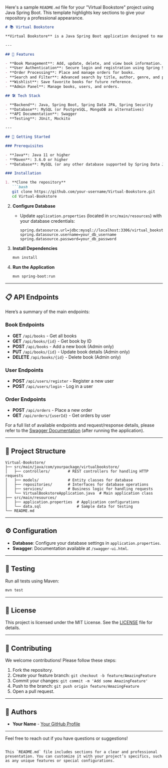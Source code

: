 Here's a sample `README.md` file for your "Virtual Bookstore" project using Java Spring Boot. This template highlights key sections to give your repository a professional appearance.

```markdown
# 📚 Virtual Bookstore

**Virtual Bookstore** is a Java Spring Boot application designed to manage an online bookstore. It allows users to browse, search, and purchase books in a virtual environment. This project leverages Spring Boot for the backend, providing a RESTful API to handle book data, users, orders, and more.

---

## 🎯 Features

- **Book Management**: Add, update, delete, and view book information.
- **User Authentication**: Secure login and registration using Spring Security.
- **Order Processing**: Place and manage orders for books.
- **Search and Filter**: Advanced search by title, author, genre, and price range.
- **Wishlist**: Save favorite books for future reference.
- **Admin Panel**: Manage books, users, and orders.

## 🛠️ Tech Stack

- **Backend**: Java, Spring Boot, Spring Data JPA, Spring Security
- **Database**: MySQL (or PostgreSQL, MongoDB as alternatives)
- **API Documentation**: Swagger
- **Testing**: JUnit, Mockito

---

## 🚀 Getting Started

### Prerequisites

- **Java**: Java 11 or higher
- **Maven**: 3.6.0 or higher
- **Database**: MySQL (or any other database supported by Spring Data JPA)

### Installation

1. **Clone the repository**
   ```bash
   git clone https://github.com/your-username/Virtual-Bookstore.git
   cd Virtual-Bookstore
   ```

2. **Configure Database**
   - Update `application.properties` (located in `src/main/resources`) with your database credentials:
     ```properties
     spring.datasource.url=jdbc:mysql://localhost:3306/virtual_bookstore
     spring.datasource.username=your_db_username
     spring.datasource.password=your_db_password
     ```

3. **Install Dependencies**
   ```bash
   mvn install
   ```

4. **Run the Application**
   ```bash
   mvn spring-boot:run
   ```

---

## 📋 API Endpoints

Here’s a summary of the main endpoints:

### Book Endpoints
- **GET** `/api/books` - Get all books
- **GET** `/api/books/{id}` - Get book by ID
- **POST** `/api/books` - Add a new book (Admin only)
- **PUT** `/api/books/{id}` - Update book details (Admin only)
- **DELETE** `/api/books/{id}` - Delete book (Admin only)

### User Endpoints
- **POST** `/api/users/register` - Register a new user
- **POST** `/api/users/login` - Log in a user

### Order Endpoints
- **POST** `/api/orders` - Place a new order
- **GET** `/api/orders/{userId}` - Get orders by user

For a full list of available endpoints and request/response details, please refer to the [Swagger Documentation](http://localhost:8080/swagger-ui.html) (after running the application).

---

## 📂 Project Structure

```
Virtual-Bookstore/
├── src/main/java/com/yourpackage/virtualbookstore/
│   ├── controllers/        # REST controllers for handling HTTP requests
│   ├── models/             # Entity classes for database
│   ├── repositories/       # Interfaces for database operations
│   ├── services/           # Business logic for handling requests
│   └── VirtualBookstoreApplication.java  # Main application class
├── src/main/resources/
│   ├── application.properties  # Application configurations
│   └── data.sql                # Sample data for testing
└── README.md
```

---

## ⚙️ Configuration

- **Database**: Configure your database settings in `application.properties`.
- **Swagger**: Documentation available at `/swagger-ui.html`.

---

## 🧪 Testing

Run all tests using Maven:
```bash
mvn test
```

---

## 📜 License

This project is licensed under the MIT License. See the [LICENSE](LICENSE) file for details.

---

## 🤝 Contributing

We welcome contributions! Please follow these steps:

1. Fork the repository.
2. Create your feature branch: `git checkout -b feature/AmazingFeature`
3. Commit your changes: `git commit -m 'Add some AmazingFeature'`
4. Push to the branch: `git push origin feature/AmazingFeature`
5. Open a pull request.

---

## 👤 Authors

- **Your Name** - [Your GitHub Profile](https://github.com/Neeraj99990)

---

Feel free to reach out if you have questions or suggestions!
```

This `README.md` file includes sections for a clear and professional presentation. You can customize it with your project’s specifics, such as any unique features or special configurations.
